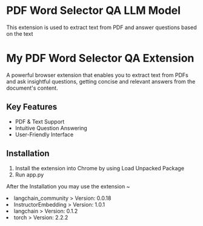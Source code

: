 # PDF Word Selector QA LLM Model
 This extension is used to extract text from PDF and answer questions based on the text
<h1>My PDF Word Selector QA Extension</h1> 
<p>A powerful browser extension that enables you to extract text from PDFs and ask insightful questions, getting concise and relevant answers from the document's content.</p>

<h2>Key Features</h2>
<ul>
    <li>PDF & Text Support</li>
    <li>Intuitive Question Answering</li>
    <li>User-Friendly Interface</li>
</ul>

<h2>Installation</h2>
<ol>
    <li>Install the extension into Chrome by using Load Unpacked Package</li>
    <li>Run app.py</li>
</ol>
<p> After the Installation you may use the extension ~ </p>

<oi>
    <li>langchain_community > Version: 0.0.18</li>
    <li>InstructorEmbedding > Version: 1.0.1</li>
    <li>langchain > Version: 0.1.2</li>
    <li>torch > Version: 2.2.2</li>
</ol>